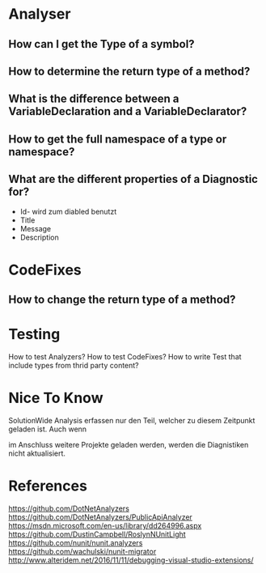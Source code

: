# Analyser

 
## How can I get the Type of a symbol?

## How to determine the return type of a method?

## What is the difference between a VariableDeclaration and a VariableDeclarator?

## How to get the full namespace of a type or namespace?
 
## What are the different properties of a Diagnostic for?
* Id- wird zum diabled benutzt
* Title
* Message
* Description

 
# CodeFixes

## How to change the return type of a method?

 

# Testing 

How to test Analyzers?
How to test CodeFixes?
How to write Test that include types from thrid party content?


# Nice To Know

SolutionWide Analysis erfassen nur den Teil, welcher zu diesem Zeitpunkt geladen ist. Auch wenn

im Anschluss weitere Projekte geladen werden, werden die Diagnistiken nicht aktualisiert.

# References

https://github.com/DotNetAnalyzers
https://github.com/DotNetAnalyzers/PublicApiAnalyzer
https://msdn.microsoft.com/en-us/library/dd264996.aspx
https://github.com/DustinCampbell/RoslynNUnitLight
https://github.com/nunit/nunit.analyzers
https://github.com/wachulski/nunit-migrator
http://www.alteridem.net/2016/11/11/debugging-visual-studio-extensions/